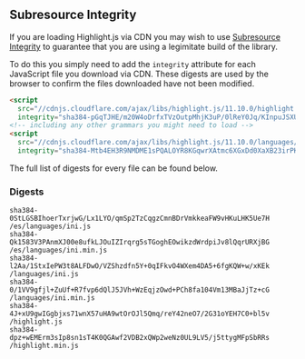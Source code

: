 ## Subresource Integrity

If you are loading Highlight.js via CDN you may wish to use [Subresource Integrity](https://developer.mozilla.org/en-US/docs/Web/Security/Subresource_Integrity) to guarantee that you are using a legimitate build of the library.

To do this you simply need to add the `integrity` attribute for each JavaScript file you download via CDN. These digests are used by the browser to confirm the files downloaded have not been modified.

```html
<script
  src="//cdnjs.cloudflare.com/ajax/libs/highlight.js/11.10.0/highlight.min.js"
  integrity="sha384-pGqTJHE/m20W4oDrfxTVzOutpMhjK3uP/0lReY0Jq/KInpuJSXUnk4WAYbciCLqT"></script>
<!-- including any other grammars you might need to load -->
<script
  src="//cdnjs.cloudflare.com/ajax/libs/highlight.js/11.10.0/languages/go.min.js"
  integrity="sha384-Mtb4EH3R9NMDME1sPQALOYR8KGqwrXAtmc6XGxDd0XaXB23irPKsuET0JjZt5utI"></script>
```

The full list of digests for every file can be found below.

### Digests

```
sha384-0StLGSBIhoerTxrjwG/Lx1LYO/qmSp2TzCqgzCmnBDrVmkkeaFW9vHKuLHK5Ue7H /es/languages/ini.js
sha384-Qk1583V3PAnmXJ00e8ufkLJOuIZIrqrg5sTGoghEOwikzdWrdpiJv8lQqrURXjBG /es/languages/ini.min.js
sha384-l2Aa/1StxIePW3t8ALFDwO/VZShzdfn5Y+0qIFkvO4WXem4DA5+6fgKQW+w/xKEk /languages/ini.js
sha384-0/1VV9gfjl+ZuUf+R7fvp6dQlJ5JVh+WzEqjzOwd+PCh8fa104Vm13MBaJjTz+cG /languages/ini.min.js
sha384-4J+xU9gwIGgbjxs71wnX57uHA9wtOrOJl5Qmq/reY42neO7/2G31oYEH7C0+bl5v /highlight.js
sha384-dpz+wEMErm3sIp8sn1sT4K0QGAwf2VDB2xQWp2weNz0UL9LV5/j5ttygMFpSbRRs /highlight.min.js
```

